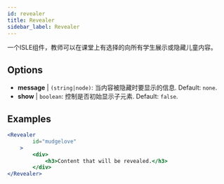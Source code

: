 ```yaml
---
id: revealer 
title: Revealer
sidebar_label: Revealer
---
```


一个ISLE组件，教师可以在课堂上有选择的向所有学生展示或隐藏儿童内容。

## Options

* __message__ | `(string|node)`: 当内容被隐藏时要显示的信息. Default: `none`.
* __show__ | `boolean`: 控制是否初始显示子元素. Default: `false`.


## Examples

```jsx live
<Revealer
        id="mudgelove"
    >
        <div>
            <h3>Content that will be revealed.</h3>
        </div>
</Revealer>
``` 

